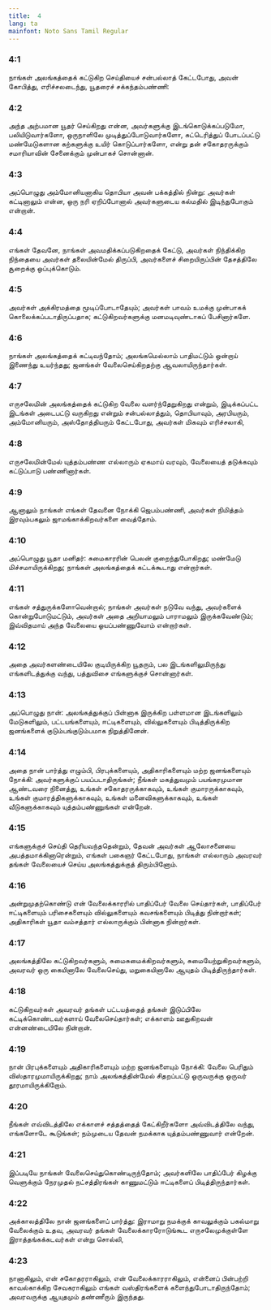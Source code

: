 ```yaml
---
title:  4
lang: ta
mainfont: Noto Sans Tamil Regular
---
```


###  4:1

நாங்கள் அலங்கத்தைக் கட்டுகிற செய்தியைச் சன்பல்லாத் கேட்டபோது, அவன் கோபித்து, எரிச்சலடைந்து, யூதரைச் சக்கந்தம்பண்ணி:

###  4:2

அந்த அற்பமான யூதர் செய்கிறது என்ன, அவர்களுக்கு இடங்கொடுக்கப்படுமோ, பலியிடுவார்களோ, ஒருநாளிலே முடித்துப்போடுவார்களோ, சுட்டெரித்துப் போடப்பட்டு மண்மேடுகளான கற்களுக்கு உயிர் கொடுப்பார்களோ, என்று தன் சகோதரருக்கும் சமாரியாவின் சேனைக்கும் முன்பாகச் சொன்னான்.

###  4:3

அப்பொழுது அம்மோனியனாகிய தொபியா அவன் பக்கத்தில் நின்று: அவர்கள் கட்டினாலும் என்ன, ஒரு நரி ஏறிப்போனால் அவர்களுடைய கல்மதில் இடிந்துபோகும் என்றான்.

###  4:4

எங்கள் தேவனே, நாங்கள் அவமதிக்கப்படுகிறதைக் கேட்டு, அவர்கள் நிந்திக்கிற நிந்தையை அவர்கள் தலையின்மேல் திருப்பி, அவர்களைச் சிறையிருப்பின் தேசத்திலே சூறைக்கு ஒப்புக்கொடும்.

###  4:5

அவர்கள் அக்கிரமத்தை மூடிப்போடாதேயும்; அவர்கள் பாவம் உமக்கு முன்பாகக் கொலைக்கப்படாதிருப்பதாக; கட்டுகிறவர்களுக்கு மனமடிவுண்டாகப் பேசினார்களே.

###  4:6

நாங்கள் அலங்கத்தைக் கட்டிவந்தோம்; அலங்கமெல்லாம் பாதிமட்டும் ஒன்றாய் இணைந்து உயர்ந்தது; ஜனங்கள் வேலைசெய்கிறதற்கு ஆவலாயிருந்தார்கள்.

###  4:7

எருசலேமின் அலங்கத்தைக் கட்டுகிற வேலை வளர்ந்தேறுகிறது என்றும், இடிக்கப்பட்ட இடங்கள் அடைபட்டு வருகிறது என்றும் சன்பல்லாத்தும், தொபியாவும், அரபியரும், அம்மோனியரும், அஸ்தோத்தியரும் கேட்டபோது, அவர்கள் மிகவும் எரிச்சலாகி,

###  4:8

எருசலேமின்மேல் யுத்தம்பண்ண எல்லாரும் ஏகமாய் வரவும், வேலையைத் தடுக்கவும் கட்டுப்பாடு பண்ணினார்கள்.

###  4:9

ஆனாலும் நாங்கள் எங்கள் தேவனை நோக்கி ஜெபம்பண்ணி, அவர்கள் நிமித்தம் இரவும்பகலும் ஜாமங்காக்கிறவர்களை வைத்தோம்.

###  4:10

அப்பொழுது யூதா மனிதர்: சுமைகாரரின் பெலன் குறைந்துபோகிறது; மண்மேடு மிச்சமாயிருக்கிறது; நாங்கள் அலங்கத்தைக் கட்டக்கூடாது என்றார்கள்.

###  4:11

எங்கள் சத்துருக்களோவென்றால்; நாங்கள் அவர்கள் நடுவே வந்து, அவர்களைக் கொன்றுபோடுமட்டும், அவர்கள் அதை அறியாமலும் பாராமலும் இருக்கவேண்டும்; இவ்விதமாய் அந்த வேலையை ஓயப்பண்ணுவோம் என்றார்கள்.

###  4:12

அதை அவர்களண்டையிலே குடியிருக்கிற யூதரும், பல இடங்களிலுமிருந்து எங்களிடத்துக்கு வந்து, பத்துவிசை எங்களுக்குச் சொன்னார்கள்.

###  4:13

அப்பொழுது நான்: அலங்கத்துக்குப் பின்னாக இருக்கிற பள்ளமான இடங்களிலும் மேடுகளிலும், பட்டயங்களையும், ஈட்டிகளையும், வில்லுகளையும் பிடித்திருக்கிற ஜனங்களைக் குடும்பங்குடும்பமாக நிறுத்தினேன்.

###  4:14

அதை நான் பார்த்து எழும்பி, பிரபுக்களையும், அதிகாரிகளையும் மற்ற ஜனங்களையும் நோக்கி: அவர்களுக்குப் பயப்படாதிருங்கள்; நீங்கள் மகத்துவமும் பயங்கரமுமான ஆண்டவரை நினைத்து, உங்கள் சகோதரருக்காகவும், உங்கள் குமாரருக்காகவும், உங்கள் குமாரத்திகளுக்காகவும், உங்கள் மனைவிகளுக்காகவும், உங்கள் வீடுகளுக்காகவும் யுத்தம்பண்ணுங்கள் என்றேன்.

###  4:15

எங்களுக்குச் செய்தி தெரியவந்ததென்றும், தேவன் அவர்கள் ஆலோசனையை அபத்தமாக்கினாரென்றும், எங்கள் பகைஞர் கேட்டபோது, நாங்கள் எல்லாரும் அவரவர் தங்கள் வேலையைச் செய்ய அலங்கத்துக்குத் திரும்பினோம்.

###  4:16

அன்றுமுதற்கொண்டு என் வேலைக்காரரில் பாதிப்பேர் வேலை செய்தார்கள், பாதிப்பேர் ஈட்டிகளையும் பரிசைகளையும் வில்லுகளையும் கவசங்களையும் பிடித்து நின்றார்கள்; அதிகாரிகள் யூதா வம்சத்தார் எல்லாருக்கும் பின்னாக நின்றார்கள்.

###  4:17

அலங்கத்திலே கட்டுகிறவர்களும், சுமைசுமைக்கிறவர்களும், சுமையேற்றுகிறவர்களும், அவரவர் ஒரு கையினாலே வேலைசெய்து, மறுகையினாலே ஆயுதம் பிடித்திருந்தார்கள்.

###  4:18

கட்டுகிறவர்கள் அவரவர் தங்கள் பட்டயத்தைத் தங்கள் இடுப்பிலே கட்டிக்கொண்டவர்களாய் வேலைசெய்தார்கள்; எக்காளம் ஊதுகிறவன் என்னண்டையிலே நின்றான்.

###  4:19

நான் பிரபுக்களையும் அதிகாரிகளையும் மற்ற ஜனங்களையும் நோக்கி: வேலை பெரிதும் விஸ்தாரமுமாயிருக்கிறது; நாம் அலங்கத்தின்மேல் சிதறப்பட்டு ஒருவருக்கு ஒருவர் தூரமாயிருக்கிறோம்.

###  4:20

நீங்கள் எவ்விடத்திலே எக்காளச் சத்தத்தைத் கேட்கிறீர்களோ அவ்விடத்திலே வந்து, எங்களோடே கூடுங்கள்; நம்முடைய தேவன் நமக்காக யுத்தம்பண்ணுவார் என்றேன்.

###  4:21

இப்படியே நாங்கள் வேலைசெய்துகொண்டிருந்தோம்; அவர்களிலே பாதிப்பேர் கிழக்கு வெளுக்கும் நேரமுதல் நட்சத்திரங்கள் காணுமட்டும் ஈட்டிகளைப் பிடித்திருந்தார்கள்.

###  4:22

அக்காலத்திலே நான் ஜனங்களைப் பார்த்து: இராமாறு நமக்குக் காவலுக்கும் பகல்மாறு வேலைக்கும் உதவ, அவரவர் தங்கள் வேலைக்காரரோடுங்கூட எருசலேமுக்குள்ளே இராத்தங்கக்கடவர்கள் என்று சொல்லி,

###  4:23

நானாகிலும், என் சகோதரராகிலும், என் வேலைக்காரராகிலும், என்னைப் பின்பற்றி காவல்காக்கிற சேவகராகிலும் எங்கள் வஸ்திரங்களைக் களைந்துபோடாதிருந்தோம்; அவரவருக்கு ஆயுதமும் தண்ணீரும் இருந்தது.

